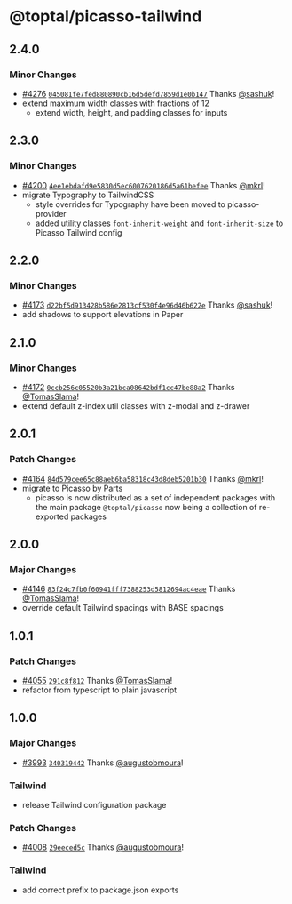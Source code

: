# @toptal/picasso-tailwind

## 2.4.0

### Minor Changes

- [#4276](https://github.com/toptal/picasso/pull/4276) [`045081fe7fed880890cb16d5defd7859d1e0b147`](https://github.com/toptal/picasso/commit/045081fe7fed880890cb16d5defd7859d1e0b147) Thanks [@sashuk](https://github.com/sashuk)!
- extend maximum width classes with fractions of 12
  - extend width, height, and padding classes for inputs

## 2.3.0

### Minor Changes

- [#4200](https://github.com/toptal/picasso/pull/4200) [`4ee1ebdafd9e5830d5ec6007620186d5a61befee`](https://github.com/toptal/picasso/commit/4ee1ebdafd9e5830d5ec6007620186d5a61befee) Thanks [@mkrl](https://github.com/mkrl)!
- migrate Typography to TailwindCSS
  - style overrides for Typography have been moved to picasso-provider
  - added utility classes `font-inherit-weight` and `font-inherit-size` to Picasso Tailwind config

## 2.2.0

### Minor Changes

- [#4173](https://github.com/toptal/picasso/pull/4173) [`d22bf5d913428b586e2813cf530f4e96d46b622e`](https://github.com/toptal/picasso/commit/d22bf5d913428b586e2813cf530f4e96d46b622e) Thanks [@sashuk](https://github.com/sashuk)!
- add shadows to support elevations in Paper

## 2.1.0

### Minor Changes

- [#4172](https://github.com/toptal/picasso/pull/4172) [`0ccb256c05520b3a21bca08642bdf1cc47be88a2`](https://github.com/toptal/picasso/commit/0ccb256c05520b3a21bca08642bdf1cc47be88a2) Thanks [@TomasSlama](https://github.com/TomasSlama)!
- extend default z-index util classes with z-modal and z-drawer

## 2.0.1

### Patch Changes

- [#4164](https://github.com/toptal/picasso/pull/4164) [`84d579cee65c88aeb6ba58318c43d8deb5201b30`](https://github.com/toptal/picasso/commit/84d579cee65c88aeb6ba58318c43d8deb5201b30) Thanks [@mkrl](https://github.com/mkrl)!
- migrate to Picasso by Parts
  - picasso is now distributed as a set of independent packages with the main package `@toptal/picasso` now being a collection of re-exported packages

## 2.0.0

### Major Changes

- [#4146](https://github.com/toptal/picasso/pull/4146) [`83f24c7fb0f60941fff7388253d5812694ac4eae`](https://github.com/toptal/picasso/commit/83f24c7fb0f60941fff7388253d5812694ac4eae) Thanks [@TomasSlama](https://github.com/TomasSlama)!
- override default Tailwind spacings with BASE spacings

## 1.0.1

### Patch Changes

- [#4055](https://github.com/toptal/picasso/pull/4055) [`291c8f812`](https://github.com/toptal/picasso/commit/291c8f812a377d0bcf39b490e316b5ec94f93cfe) Thanks [@TomasSlama](https://github.com/TomasSlama)!
- refactor from typescript to plain javascript

## 1.0.0

### Major Changes

- [#3993](https://github.com/toptal/picasso/pull/3993) [`340319442`](https://github.com/toptal/picasso/commit/34031944299df941dbf42503954ca7f9158f930a) Thanks [@augustobmoura](https://github.com/augustobmoura)!

### Tailwind

- release Tailwind configuration package

### Patch Changes

- [#4008](https://github.com/toptal/picasso/pull/4008) [`29eeced5c`](https://github.com/toptal/picasso/commit/29eeced5caf580a71f072736e03d9388b557b855) Thanks [@augustobmoura](https://github.com/augustobmoura)!

### Tailwind

- add correct prefix to package.json exports
